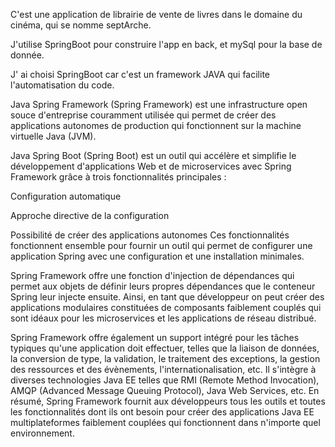 C'est une application de librairie de vente de livres dans le domaine du cinéma, qui se nomme septArche. 

J'utilise SpringBoot pour construire l'app en back, et mySql pour la base de donnée.

J'  ai choisi SpringBoot car c'est un framework JAVA qui facilite l'automatisation du code.

Java Spring Framework (Spring Framework) est une infrastructure open souce d'entreprise couramment utilisée qui permet de créer des applications autonomes de production qui fonctionnent sur la machine virtuelle Java (JVM).

Java Spring Boot (Spring Boot) est un outil qui accélère et simplifie le développement d'applications Web et de microservices avec Spring Framework grâce à trois fonctionnalités principales :

Configuration automatique

Approche directive de la configuration

Possibilité de créer des applications autonomes
Ces fonctionnalités fonctionnent ensemble pour fournir un outil qui permet de configurer une application Spring avec une configuration et une installation minimales.

Spring Framework offre une fonction d'injection de dépendances qui permet aux objets de définir leurs propres dépendances que le conteneur Spring leur injecte ensuite. Ainsi, en tant que développeur on peut créer des applications modulaires constituées de composants faiblement couplés qui sont idéaux pour les microservices  et les applications de réseau distribué.

Spring Framework offre également un support intégré pour les tâches typiques qu'une application doit effectuer, telles que la liaison de données, la conversion de type, la validation, le traitement des exceptions, la gestion des ressources et des évènements, l'internationalisation, etc. Il s'intègre à diverses technologies Java EE telles que RMI (Remote Method Invocation), AMQP (Advanced Message Queuing Protocol), Java Web Services, etc. En résumé, Spring Framework fournit aux développeurs tous les outils et toutes les fonctionnalités dont ils ont besoin pour créer des applications Java EE multiplateformes faiblement couplées qui fonctionnent dans n'importe quel environnement.


